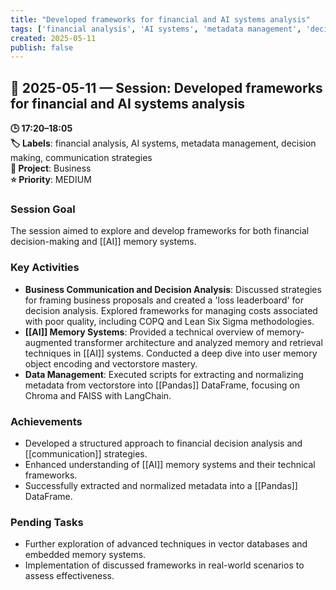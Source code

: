 ```yaml
---
title: "Developed frameworks for financial and AI systems analysis"
tags: ['financial analysis', 'AI systems', 'metadata management', 'decision making', 'communication strategies']
created: 2025-05-11
publish: false
---
```


## 📅 2025-05-11 — Session: Developed frameworks for financial and AI systems analysis

**🕒 17:20–18:05**  
**🏷️ Labels**: financial analysis, AI systems, metadata management, decision making, communication strategies  
**📂 Project**: Business  
**⭐ Priority**: MEDIUM  


### Session Goal
The session aimed to explore and develop frameworks for both financial decision-making and [[AI]] memory systems.

### Key Activities
- **Business Communication and Decision Analysis**: Discussed strategies for framing business proposals and created a 'loss leaderboard' for decision analysis. Explored frameworks for managing costs associated with poor quality, including COPQ and Lean Six Sigma methodologies.
- **[[AI]] Memory Systems**: Provided a technical overview of memory-augmented transformer architecture and analyzed memory and retrieval techniques in [[AI]] systems. Conducted a deep dive into user memory object encoding and vectorstore mastery.
- **Data Management**: Executed scripts for extracting and normalizing metadata from vectorstore into [[Pandas]] DataFrame, focusing on Chroma and FAISS with LangChain.

### Achievements
- Developed a structured approach to financial decision analysis and [[communication]] strategies.
- Enhanced understanding of [[AI]] memory systems and their technical frameworks.
- Successfully extracted and normalized metadata into a [[Pandas]] DataFrame.

### Pending Tasks
- Further exploration of advanced techniques in vector databases and embedded memory systems.
- Implementation of discussed frameworks in real-world scenarios to assess effectiveness.
